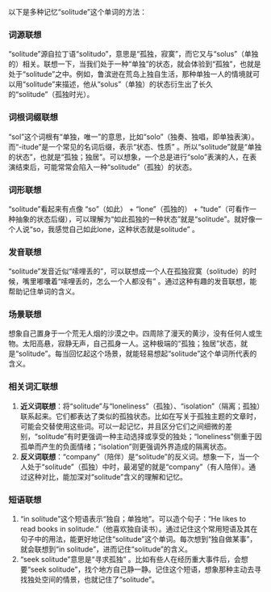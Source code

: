 以下是多种记忆“solitude”这个单词的方法：

### 词源联想
“solitude”源自拉丁语“solitudo”，意思是“孤独，寂寞”，而它又与“solus”（单独的）相关。联想一下，当我们处于一种“单独”的状态，就会体验到“孤独”，也就是处于“solitude”之中。例如，鲁滨逊在荒岛上独自生活，那种单独一人的情境就可以用“solitude”来描述，他从“solus”（单独）的状态衍生出了长久的“solitude”（孤独时光）。

### 词根词缀联想
“sol”这个词根有“单独，唯一”的意思，比如“solo”（独奏、独唱，即单独表演）。而“-itude”是一个常见的名词后缀，表示“状态、性质” 。所以“solitude”就是“单独的状态”，也就是“孤独；独居”。可以想象，一个总是进行“solo”表演的人，在表演结束后，可能常常会陷入一种“solitude”（孤独）的状态。

### 词形联想
“solitude”看起来有点像 “so”（如此） + “lone”（孤独的） + “tude”（可看作一种抽象的状态后缀），可以理解为“如此孤独的一种状态”就是“solitude”。就好像一个人说“so，我感觉自己如此lone，这种状态就是solitude” 。

### 发音联想
“solitude”发音近似“嗦哩丢的”，可以联想成一个人在孤独寂寞（solitude）的时候，嘴里嘟囔着“嗦哩丢的，怎么一个人都没有” 。通过这种有趣的发音联想，能帮助记住单词的含义。

### 场景联想
想象自己置身于一个荒无人烟的沙漠之中。四周除了漫天的黄沙，没有任何人或生物。太阳高悬，寂静无声，自己孤身一人。这种极端的“孤独；独居”状态，就是“solitude”。每当回忆起这个场景，就能轻易想起“solitude”这个单词所代表的含义。

### 相关词汇联想
1. **近义词联想**：将“solitude”与“loneliness”（孤独）、“isolation”（隔离；孤独）联系起来。它们都表达了类似的孤独状态。比如在写关于孤独主题的文章时，可能会交替使用这些词。可以一起记忆，并且区分它们之间细微的差别，“solitude”有时更强调一种主动选择或享受的独处；“loneliness”侧重于因孤单而产生的负面情绪；“isolation”则更强调外界造成的隔离状态。
2. **反义词联想**：“company”（陪伴）是“solitude”的反义词。想象一下，当一个人处于“solitude”（孤独）中时，最渴望的就是“company”（有人陪伴）。通过这种对比，能加深对“solitude”含义的理解和记忆。

### 短语联想
1. “in solitude”这个短语表示“独自；单独地”。可以造个句子：“He likes to read books in solitude.”（他喜欢独自读书）。通过记住这个常用短语及其在句子中的用法，能更好地记住“solitude”这个单词。每次想到“独自做某事”，就会联想到“in solitude”，进而记住“solitude”的含义。
2. “seek solitude”意思是“寻求孤独” 。比如有些人在经历重大事件后，会想要“seek solitude”，找个地方自己静一静。记住这个短语，想象那种主动去寻找独处空间的情景，也就记住了“solitude”。 